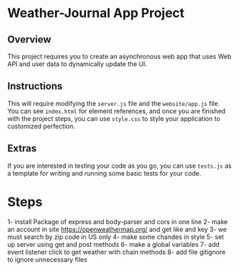# Weather-Journal App Project

## Overview
This project requires you to create an asynchronous web app that uses Web API and user data to dynamically update the UI. 

## Instructions
This will require modifying the `server.js` file and the `website/app.js` file. You can see `index.html` for element references, and once you are finished with the project steps, you can use `style.css` to style your application to customized perfection.

## Extras
If you are interested in testing your code as you go, you can use `tests.js` as a template for writing and running some basic tests for your code.

# Steps
 1- install Package of express and body-parser and cors in one line
 2- make an account in site https://openweathermap.org/ and get like and key
 3- we must search by zip code in US only
 4- make some chandes in style
 5- set up server using get and post methods
 6- make a global variables 
 7- add event listener click to get weather with chain methods
 8- add file gitignore to ignore unnecessary files
